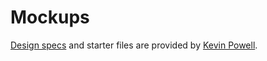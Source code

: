 # Mockups

[Design specs](https://xd.adobe.com/spec/6ebfeb86-6eeb-4b69-77dc-ecf4c4506bcc-188e/) and starter files are provided by [Kevin Powell](https://github.com/kevin-powell).
